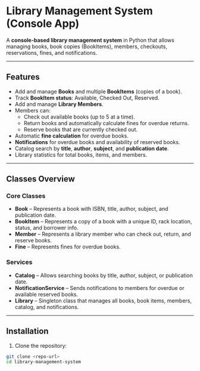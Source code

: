 # Library Management System (Console App)

A **console-based library management system** in Python that allows managing books, book copies (BookItems), members, checkouts, reservations, fines, and notifications.

---

## Features

- Add and manage **Books** and multiple **BookItems** (copies of a book).  
- Track **BookItem status**: Available, Checked Out, Reserved.  
- Add and manage **Library Members**.  
- Members can:
  - Check out available books (up to 5 at a time).  
  - Return books and automatically calculate fines for overdue returns.  
  - Reserve books that are currently checked out.  
- Automatic **fine calculation** for overdue books.  
- **Notifications** for overdue books and availability of reserved books.  
- Catalog search by **title**, **author**, **subject**, and **publication date**.  
- Library statistics for total books, items, and members.

---

## Classes Overview

### Core Classes
- **Book** – Represents a book with ISBN, title, author, subject, and publication date.  
- **BookItem** – Represents a copy of a book with a unique ID, rack location, status, and borrower info.  
- **Member** – Represents a library member who can check out, return, and reserve books.  
- **Fine** – Represents fines for overdue books.  

### Services
- **Catalog** – Allows searching books by title, author, subject, or publication date.  
- **NotificationService** – Sends notifications to members for overdue or available reserved books.  
- **Library** – Singleton class that manages all books, book items, members, catalog, and notifications.

---

## Installation

1. Clone the repository:

```bash
git clone <repo-url>
cd library-management-system
